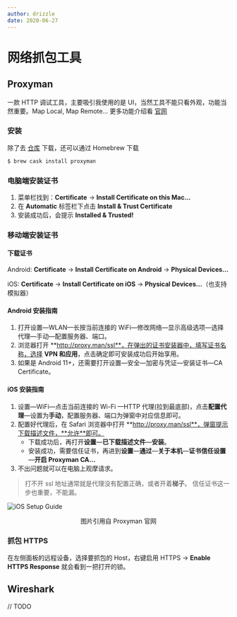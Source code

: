 ```yaml
---
author: drizzle
date: 2020-06-27
---
```


# 网络抓包工具

## Proxyman

 一款 HTTP 调试工具，主要吸引我使用的是 UI，当然工具不能只看外观，功能当然重要。Map Local, Map Remote... 更多功能介绍看 [官网](https://proxyman.io/)

### 安装

除了去 [仓库](https://github.com/ProxymanApp/Proxyman/releases) 下载，还可以通过 Homebrew 下载

```bash
$ brew cask install proxyman
```

### 电脑端安装证书

1. 菜单栏找到：**Certificate** -> **Install Certificate on this Mac...**
2. 在 **Automatic** 标签栏下点击 **Install & Trust Certificate**
3. 安装成功后，会提示 **Installed & Trusted!**

### 移动端安装证书

#### 下载证书

Android: **Certificate** -> **Install Certificate on Android** -> **Physical Devices...**

iOS: **Certificate** -> **Install Certificate on iOS** -> **Physical Devices...**（也支持模拟器）

#### Android 安装指南

1. 打开设置—WLAN—长按当前连接的 WiFi—修改网络—显示高级选项—选择代理—手动—配置服务器、端口。
2. 浏览器打开 **http://proxy.man/ssl**，在弹出的证书安装器中，填写证书名称，选择 **VPN 和应用**，点击确定即可安装成功后开始享用。
3. 如果是 Android 11+，还需要打开设置—安全—加密与凭证—安装证书—CA Certificate。

#### iOS 安装指南

1. 设置—WiFi—点击当前连接的 Wi-Fi —HTTP 代理(拉到最底部)，点击**配置代理**—设置为**手动**，配置服务器、端口为弹窗中对应信息即可。
2. 配置好代理后，在 Safari 浏览器中打开 **http://proxy.man/ssl**，弹窗提示下载描述文件，**允许**即可。
   + 下载成功后，再打开**设置**—**已下载描述文件**—**安装**。
   + 安装成功，需要信任证书，再进到**设置**—**通过**—**关于本机**—**证书信任设置**—**开启 Proxyman CA...**
3. 不出问题就可以在电脑上观摩请求。

> 打不开 ssl 地址通常就是代理没有配置正确，或者开着**梯子**。
> 信任证书这一步也重要，不能漏。

![iOS Setup Guide](https://proxyman.io/img/background/home_feature_ios_proxy_dark.png)
<div align="center">图片引用自 Proxyman 官网</div>

###  抓包 HTTPS

在左侧面板的远程设备，选择要抓包的 Host，右键启用 HTTPS -> **Enable HTTPS Response** 就会看到一把打开的锁。

## Wireshark

// TODO